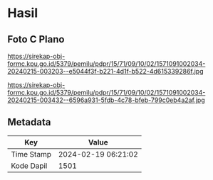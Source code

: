 # Hasil

## Foto C Plano

https://sirekap-obj-formc.kpu.go.id/5379/pemilu/pdpr/15/71/09/10/02/1571091002034-20240215-003203--e5044f3f-b221-4d1f-b522-4d615339286f.jpg

https://sirekap-obj-formc.kpu.go.id/5379/pemilu/pdpr/15/71/09/10/02/1571091002034-20240215-003432--6596a931-5fdb-4c78-bfeb-799c0eb4a2af.jpg


## Metadata

| Key        | Value               |
| ---------- | ------------------- |
| Time Stamp | 2024-02-19 06:21:02 |
| Kode Dapil | 1501                |



